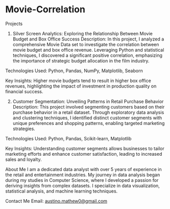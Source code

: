 # Movie-Correlation

Projects
1. Silver Screen Analytics: Exploring the Relationship Between Movie Budget and Box Office Success
Description: In this project, I analyzed a comprehensive Movie Data set to investigate the correlation between movie budget and box office revenue. Leveraging Python and statistical techniques, I discovered a significant positive correlation, emphasizing the importance of strategic budget allocation in the film industry.

Technologies Used: Python, Pandas, NumPy, Matplotlib, Seaborn

Key Insights: Higher movie budgets tend to result in higher box office revenues, highlighting the impact of investment in production quality on financial success.

2. Customer Segmentation: Unveiling Patterns in Retail Purchase Behavior
Description: This project involved segmenting customers based on their purchase behavior in a retail dataset. Through exploratory data analysis and clustering techniques, I identified distinct customer segments with unique preferences and shopping patterns, enabling targeted marketing strategies.

Technologies Used: Python, Pandas, Scikit-learn, Matplotlib

Key Insights: Understanding customer segments allows businesses to tailor marketing efforts and enhance customer satisfaction, leading to increased sales and loyalty.

About Me
I am a dedicated data analyst with over 5 years of experience in the retail and entertainment industries. My journey in data analysis began during my studies in Computer Science, where I developed a passion for deriving insights from complex datasets. I specialize in data visualization, statistical analysis, and machine learning techniques.

Contact Me
Email: austino.mathew0@gmail.com
